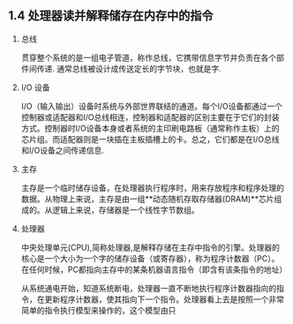 ## 1.4 处理器读并解释储存在内存中的指令
1. 总线

    贯穿整个系统的是一组电子管道，称作总线，它携带信息字节并负责在各个部件间传递. 通常总线被设计成传送定长的字节块，也就是字.

2. I/O 设备

    I/O（输入输出）设备时系统与外部世界联结的通道。每个I/O设备都通过一个控制器或适配器和I/O总线相连，控制器和适配器的区别主要在于它们的封装方式。控制器时I/O设备本身或者系统的主印刷电路板（通常称作主板）上的芯片组。而适配器则是一块插在主板插槽上的卡。总之，它们都是在I/O总线和I/O设备之间传递信息.

3. 主存

    主存是一个临时储存设备，在处理器执行程序时，用来存放程序和程序处理的数据。从物理上来说，主存是由一组**动态随机存取存储器(DRAM)**芯片组成的。从逻辑上来说，存储器是一个线性字节数组。

4. 处理器

    中央处理单元(CPU),简称处理器,是解释存储在主存中指令的引擎。处理器的核心是一个大小为一个字的储存设备（或寄存器），称为程序计数器（PC）。在任何时候，PC都指向主存中的某条机器语言指令（即含有该条指令的地址）

    从系统通电开始，知道系统断电，处理器一直不断地执行程序计数器指向的指令，在更新程序计数器，使其指向下一个指令。处理器看上去是按照一个非常简单的指令执行模型来操作的，这个模型由只
